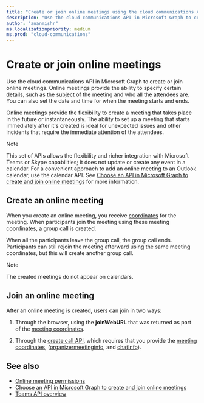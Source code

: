 ```yaml
---
title: "Create or join online meetings using the cloud communications API"
description: "Use the cloud communications API in Microsoft Graph to create or join online meetings. Create a meeting that takes place in the future or instantaneously."
author: "ananmishr"
ms.localizationpriority: medium
ms.prod: "cloud-communications"
---
```


# Create or join online meetings

Use the cloud communications API in Microsoft Graph to create or join online meetings. Online meetings provide the ability to specify certain details, such as the subject of the meeting and who all the attendees are. You can also set the date and time for when the meeting starts and ends.

Online meetings provide the flexibility to create a meeting that takes place in the future or instantaneously. The ability to set up a meeting that starts immediately after it's created is ideal for unexpected issues and other incidents that require the immediate attention of the attendees.

> [!NOTE]
> This set of APIs allows the flexibility and richer integration with Microsoft Teams or Skype capabilities; it does not update or create any event in a calendar. For a convenient approach to add an online meeting to an Outlook calendar, use the calendar API. See [Choose an API in Microsoft Graph to create and join online meetings](choose-online-meeting-api.md) for more information.

## Create an online meeting

When you create an online meeting, you receive [coordinates](/graph/api/resources/onlinemeeting) for the meeting. When participants join the meeting using these meeting coordinates, a group call is created.

When all the participants leave the group call, the group call ends. Participants can still rejoin the meeting afterward using the same meeting coordinates, but this will create another group call.

> [!NOTE]
> The created meetings do not appear on calendars.

## Join an online meeting

After an online meeting is created, users can join in two ways:

1. Through the browser, using the **joinWebURL** that was returned as part of the [meeting coordinates](/graph/api/resources/onlinemeeting).

2. Through the [create call API](/graph/api/application-post-calls#example-5-join-scheduled-meeting-with-service-hosted-media), which requires that you provide the [meeting coordinates](/graph/api/resources/onlinemeeting), ([organizermeetinginfo](/graph/api/resources/organizermeetinginfo), and [chatInfo](/graph/api/resources/chatinfo)).

## See also

- [Online meeting permissions](./permissions-reference.md)
- [Choose an API in Microsoft Graph to create and join online meetings](choose-online-meeting-api.md)
- [Teams API overview](teams-concept-overview.md)
